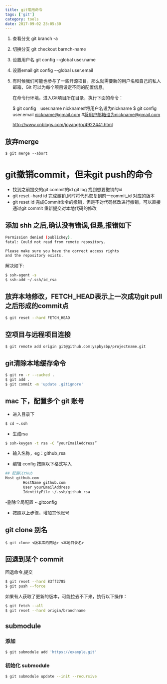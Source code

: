 ```yaml
---
title: git常用命令
tags: ['git']
category: tools
date: 2017-09-02 23:05:30
---
```


1. 查看分支 git branch -a
1. 切换分支 git checkout barnch-name
1. 设置用户名 git config --global user.name
1. 设置email git config --global user.email
1. 有时候我们可能也参与了一些开源项目，那么就需要新的用户名和自己的私人邮箱，Git 可以为每个项目设定不同的配置信息。

   在命令行环境，进入Git项目所在目录，执行下面的命令：

   $ git config　user.name nickname#将用户名设为nickname
   $ git config　user.email nickname@gmail.com #将用户邮箱设为nickname@gmail.com


   http://www.cnblogs.com/joyang/p/4922441.html


## 放弃merge

```git
$ git merge --abort
```

# git撤销commit，但未git push的命令
   - 找到之前提交的git commit的id
   git log
   找到想要撤销的id
   - git reset –hard id
   完成撤销,同时将代码恢复到前一commit_id 对应的版本
   - git reset id
   完成Commit命令的撤销，但是不对代码修改进行撤销，可以直接通过git commit 重新提交对本地代码的修改


## 添加 shh 之后,确认没有错误,但是,报错如下

```bash
Permission denied (publickey).
fatal: Could not read from remote repository.

Please make sure you have the correct access rights
and the repository exists.
```

解决如下:

```bash
$ ssh-agent -s
$ ssh-add ~/.ssh/id_rsa
```

## 放弃本地修改，FETCH_HEAD表示上一次成功git pull之后形成的commit点

```bash
$ git reset --hard FETCH_HEAD
```

## 空项目与远程项目连接

```bash
$ git remote add origin git@github.com:yspbysbp/projectname.git
```

## git清除本地缓存命令

```bash
$ git rm -r --cached .
$ git add .
$ git commit -m 'update .gitignore'
```


## mac 下，配置多个 git 账号

- 进入目录下

```bash
$ cd ~.ssh
```

- 生成rsa

```bash
$ ssh-keygen -t rsa -C “yourEmailAddress”
```

- 输入名称，eg：github_rsa

- 编辑 config 按照以下格式写入

```bash
## 配置GitHub
Host github.com
        HostName github.com
        User yourEmailAddress
        IdentityFile ~/.ssh/github_rsa
```
-删除全局配置 ~.gitconfig

- 按照以上步骤，增加其他账号

## git clone 别名

```
$ git clone <版本库的网址> <本地目录名>
```

## 回退到某个 commit

回退命令,提交

```bash
$ git reset --hard 83ff2785
$ git push --force
```

如果有人获取了更新的版本，可能拉去不下来，执行以下操作：

```bash
$ git fetch --all
$ git reset --hard origin/branchname
```
## submodule

### 添加
```bash
$ git submodule add 'https://example.git'
```
### 初始化 submodule

```bash
$ git submodule update --init --recursive
```
